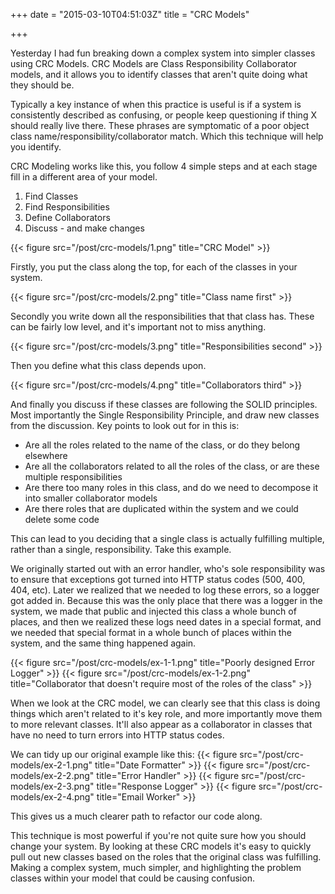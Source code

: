+++
date = "2015-03-10T04:51:03Z"
title = "CRC Models"

+++

Yesterday I had fun breaking down a complex system into simpler classes using CRC Models. CRC Models are Class Responsibility Collaborator models, and it allows you to identify classes that aren't quite doing what they should be.

Typically a key instance of when this practice is useful is if a system is consistently described as confusing, or people keep questioning if thing X should really live there. These phrases are symptomatic of a poor object class name/responsibility/collaborator match. Which this technique will help you identify.

CRC Modeling works like this, you follow 4 simple steps and at each stage fill in a different area of your model.

1. Find Classes
2. Find Responsibilities
3. Define Collaborators
4. Discuss - and make changes

{{< figure src="/post/crc-models/1.png" title="CRC Model" >}}

Firstly, you put the class along the top, for each of the classes in your system.

{{< figure src="/post/crc-models/2.png" title="Class name first" >}}

Secondly you write down all the responsibilities that that class has. These can be fairly low level, and it's important not to miss anything.

{{< figure src="/post/crc-models/3.png" title="Responsibilities second" >}}

Then you define what this class depends upon.

{{< figure src="/post/crc-models/4.png" title="Collaborators third" >}}

And finally you discuss if these classes are following the SOLID principles. Most importantly the Single Responsibility Principle, and draw new classes from the discussion. Key points to look out for in this is:

* Are all the roles related to the name of the class, or do they belong elsewhere
* Are all the collaborators related to all the roles of the class, or are these multiple responsibilities
* Are there too many roles in this class, and do we need to decompose it into smaller collaborator models
* Are there roles that are duplicated within the system and we could delete some code

This can lead to you deciding that a single class is actually fulfilling multiple, rather than a single, responsibility. Take this example.

We originally started out with an error handler, who's sole responsibility was to ensure that exceptions got turned into HTTP status codes (500, 400, 404, etc). Later we realized that we needed to log these errors, so a logger got added in. Because this was the only place that there was a logger in the system, we made that public and injected this class a whole bunch of places, and then we realized these logs need dates in a special format, and we needed that special format in a whole bunch of places within the system, and the same thing happened again.

{{< figure src="/post/crc-models/ex-1-1.png" title="Poorly designed Error Logger" >}}
{{< figure src="/post/crc-models/ex-1-2.png" title="Collaborator that doesn't require most of the roles of the class" >}}

When we look at the CRC model, we can clearly see that this class is doing things which aren't related to it's key role, and more importantly move them to more relevant classes. It'll also appear as a collaborator in classes that have no need to turn errors into HTTP status codes.

We can tidy up our original example like this:
{{< figure src="/post/crc-models/ex-2-1.png" title="Date Formatter" >}}
{{< figure src="/post/crc-models/ex-2-2.png" title="Error Handler" >}}
{{< figure src="/post/crc-models/ex-2-3.png" title="Response Logger" >}}
{{< figure src="/post/crc-models/ex-2-4.png" title="Email Worker" >}}

This gives us a much clearer path to refactor our code along.

This technique is most powerful if you're not quite sure how you should change your system. By looking at these CRC models it's easy to quickly pull out new classes based on the roles that the original class was fulfilling. Making a complex system, much simpler, and highlighting the problem classes within your model that could be causing confusion.
